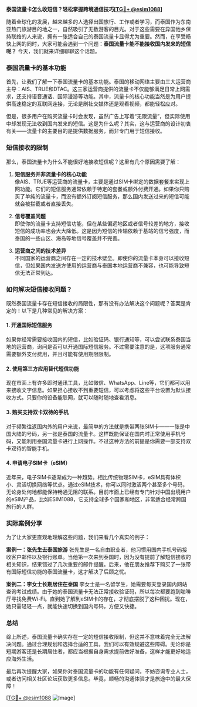 **泰国流量卡怎么收短信？轻松掌握跨境通信技巧[[TG💪+ @esim1088](https://t.me/s/esim1088)]**

随着全球化的发展，越来越多的人选择出国旅行、工作或者学习，而泰国作为东南亚热门旅游目的地之一，自然吸引了无数游客的目光。对于这些需要在异国他乡保持联络的人来说，拥有一张适合自己的泰国流量卡显得尤为重要。然而，在享受畅快上网的同时，大家可能会遇到一个问题：**泰国流量卡能不能接收国内发来的短信呢？** 今天，我们就来详细聊聊这个话题。

### 泰国流量卡的基本功能

首先，让我们了解一下泰国流量卡的基本功能。泰国的移动网络主要由三大运营商主导：AIS、TRUE和DTAC。这三家运营商提供的流量卡不仅能够满足日常上网需求，还支持语音通话、国际漫游等功能。其中，流量卡的核心功能当然是为用户提供高速稳定的互联网连接，无论是刷社交媒体还是观看视频，都能轻松应对。

但是，很多用户在购买流量卡时会发现，虽然广告上写着“无限流量”，但实际使用中却发现无法收到国内发来的短信。这是为什么呢？其实，这与运营商的设计初衷有关——流量卡的主要目的是提供数据服务，而非专门用于短信接收。

### 短信接收的限制

那么，泰国流量卡为什么不能很好地接收短信呢？这里有几个原因需要了解：

1. **短信服务并非流量卡的核心功能**  
   像AIS、TRUE等运营商的流量卡，主要是通过SIM卡绑定的数据套餐来实现上网功能。它们的短信服务通常依赖于特定的套餐或额外付费开通。如果你只购买了单纯的流量卡，而没有额外订阅短信服务，那么国内发送过来的短信可能就会被拦截或者直接丢失。

2. **信号覆盖问题**  
   即使你的流量卡支持短信功能，但在某些偏远地区或者信号较差的地方，接收短信的成功率也会大大降低。这是因为短信的传输依赖于基站的信号强度，而泰国的一些山区、海岛等地信号覆盖并不完善。

3. **运营商之间的技术差异**  
   不同国家的运营商之间存在一定的技术壁垒。即使你的流量卡本身可以接收短信，但如果国内发送方使用的运营商与泰国本地运营商不兼容，也可能导致短信无法正常到达。

### 如何解决短信接收问题？

既然泰国流量卡存在短信接收的局限性，那有没有办法解决这个问题呢？答案是肯定的！以下是几种常见的解决方案：

#### 1. 开通国际短信服务
如果你经常需要接收国内的短信，比如验证码、银行通知等，可以尝试联系泰国当地的运营商，询问是否可以开通国际短信服务。不过需要注意的是，这项服务通常需要额外支付费用，并且可能有使用期限限制。

#### 2. 使用第三方应用替代短信功能
现在市面上有许多即时通讯工具，比如微信、WhatsApp、Line等，它们都可以用来接收文字信息。如果担心接收不到重要短信，可以考虑将这些平台设置为默认接收方式。只要你的设备能联网，就可以随时随地查看消息。

#### 3. 购买支持双卡双待的手机
对于频繁往返国内外的用户来说，最简单的方法就是携带两张SIM卡——一张是中国大陆的号码，另一张是泰国的流量卡。这样既能保证在国内时正常使用手机号码，又能利用泰国流量卡进行上网操作。不过这种方法的前提是你需要一部支持双卡双待的智能手机。

#### 4. 申请电子SIM卡（eSIM）
近年来，电子SIM卡逐渐成为一种趋势。相比传统物理SIM卡，eSIM具有体积小、灵活切换网络等优点。通过eSIM技术，你可以同时激活两个甚至多个号码，无论身处何地都能保持畅通无阻的联系。目前市面上已经有专门针对中国出境用户的eSIM产品，比如ESIM1088，它支持全球多个国家和地区，非常适合经常跨国旅行的人群。

### 实际案例分享

为了让大家更直观地理解这些问题，我们来看几个真实的例子：

**案例一：张先生去泰国旅游**
张先生是一名自由职业者，他习惯用国内手机号码接收客户邮件以及银行账单。当他第一次来到泰国时，因为没有提前了解短信接收的相关知识，结果错过了几次重要的邮件提醒。后来，他在朋友推荐下购买了一张带有国际短信功能的泰国流量卡，这才解决了后顾之忧。

**案例二：李女士长期居住在泰国**
李女士是一名留学生，她需要每天登录国内网站查询考试成绩。由于她的泰国流量卡无法正常接收验证码，所以每次都要跑到咖啡厅寻找免费Wi-Fi。直到她了解到eSIM卡的存在，才彻底摆脱了这种困扰。现在，她只需轻轻一点，就能快速切换到国内号码，方便又快捷。

### 总结

综上所述，泰国流量卡确实存在一定的短信接收限制，但这并不意味着完全无法解决问题。通过合理规划和选择合适的工具，我们可以有效规避这些障碍。无论你是短期游客还是长期居住者，都应当根据自身需求提前做好准备，这样才能更好地适应海外生活。

最后再次提醒大家，如果你对泰国流量卡的功能有任何疑问，不妨咨询专业人士，或者访问相关社区论坛获取更多信息。毕竟，顺畅的沟通体验才是旅途中的最大保障！

[[TG💪+ @esim1088](https://t.me/s/esim1088) ![Image](https://i.postimg.cc/4NQfJmqS/Snipaste-2025-05-13-00-14-12.png)]